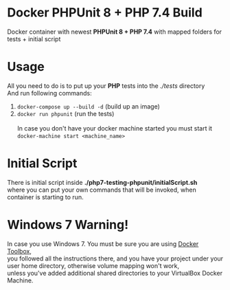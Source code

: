 # Docker PHPUnit 8 + PHP 7.4 Build
Docker container with newest **PHPUnit 8 + PHP 7.4** with mapped folders for tests + initial script
# Usage
All you need to do is to put up your **PHP** tests into the *./tests* directory<br />
And run following commands: <br />
1. `docker-compose up --build -d`  (build up an image)
2. `docker run phpunit`   (run the tests) <br /><br />
In case you don't have your docker machine started you must start it `docker-machine start <machine_name>`
# Initial Script
There is initial script inside **./php7-testing-phpunit/initialScript.sh** <br /> 
where you can put your own commands that will be invoked, when container is starting to run.<br />
# Windows 7 Warning!
In case you use Windows 7. You must be sure you are using [Docker Toolbox](https://docs.docker.com/toolbox/toolbox_install_windows/), <br />
you followed all the instructions there, and you have your project under your user home directory, otherwise volume mapping won't work, <br />
unless you've added additional shared directories to your VirtualBox Docker Machine.
